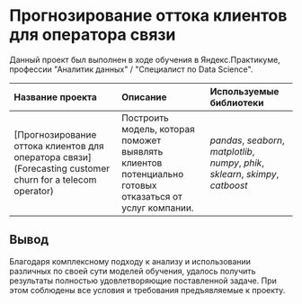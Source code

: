 # Прогнозирование оттока клиентов для оператора связи

Данный проект был выполнен в ходе обучения в Яндекс.Практикуме, профессии "Аналитик данных" / "Специалист по Data Science".

| Название проекта | Описание | Используемые библиотеки | 
| :---------------------- | :---------------------- | :---------------------- |
| [Прогнозирование оттока клиентов для оператора связи](Forecasting customer churn for a telecom operator) | Построить модель, которая поможет выявлять клиентов потенциально готовых отказаться от услуг компании. | *pandas*, *seaborn*, *matplotlib*, *numpy*, *phik*, *sklearn*, *skimpy*, *catboost*|

## Вывод

Благодаря комплексному подходу к анализу и использовании различных по своей сути моделей обучения, удалось получить результаты полностью удовлетворяющие поставленной задаче. При этом соблюдены все условия и требования предъявляемые к проекту.
